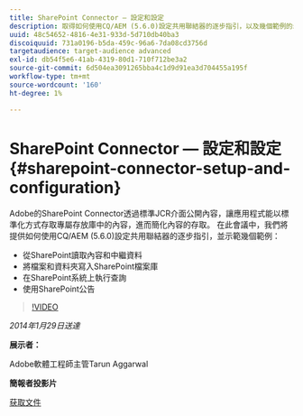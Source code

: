 ```yaml
---
title: SharePoint Connector — 設定和設定
description: 取得如何使用CQ/AEM (5.6.0)設定共用聯結器的逐步指引，以及幾個範例的示範。 Adobe的SharePoint Connector透過標準JCR介面公開內容，讓應用程式能以標準化方式存取專屬存放庫中的內容，進而簡化內容的存取。
uuid: 48c54652-4816-4e31-933d-5d710db40ba3
discoiquuid: 731a0196-b5da-459c-96a6-7da08cd3756d
targetaudience: target-audience advanced
exl-id: db54f5e6-41ab-4319-80d1-710f712be3a2
source-git-commit: 6d504ea3091265bba4c1d9d91ea3d704455a195f
workflow-type: tm+mt
source-wordcount: '160'
ht-degree: 1%

---
```


# SharePoint Connector — 設定和設定{#sharepoint-connector-setup-and-configuration}

Adobe的SharePoint Connector透過標準JCR介面公開內容，讓應用程式能以標準化方式存取專屬存放庫中的內容，進而簡化內容的存取。 在此會議中，我們將提供如何使用CQ/AEM (5.6.0)設定共用聯結器的逐步指引，並示範幾個範例：

* 從SharePoint讀取內容和中繼資料
* 將檔案和資料夾寫入SharePoint檔案庫
* 在SharePoint系統上執行查詢
* 使用SharePoint公告

>[!VIDEO](https://video.tv.adobe.com/v/19525/?quality=9)

*2014年1月29日送達*

**展示者：**

Adobe軟體工程師主管Tarun Aggarwal

**簡報者投影片**

[获取文件](assets/cq-gems-sharepoint-connector.pdf)
<!--
[Get back to the Overview](https://helpx.adobe.com/experience-manager/kt/eseminars/gems/aem-index.html)
-->
